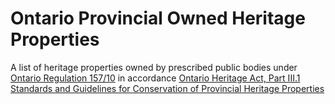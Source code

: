 # Ontario Provincial Owned Heritage Properties

A  list of heritage properties owned by prescribed public bodies under [Ontario Regulation 157/10](https://www.ontario.ca/laws/regulation/r10157)  in accordance [Ontario Heritage Act, Part III.1 Standards and Guidelines for Conservation of Provincial Heritage Properties](https://www.ontario.ca/laws/statute/90o18#BK28)